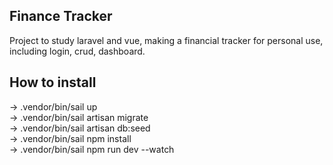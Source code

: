 
## Finance Tracker

Project to study laravel and vue, making a financial tracker for personal use, including login, crud, dashboard.


## How to install

-> .vendor/bin/sail up <br />
-> .vendor/bin/sail artisan migrate <br />
-> .vendor/bin/sail artisan db:seed <br />
-> .vendor/bin/sail npm install <br />
-> .vendor/bin/sail npm run dev --watch <br />